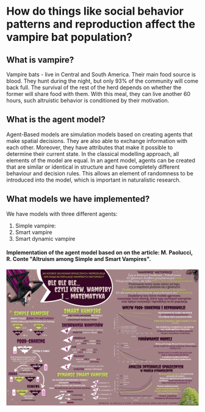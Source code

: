 # How do things like social behavior patterns and reproduction affect the vampire bat population? 

## What is vampire?
Vampire bats - live in Central and South America. 
Their main food source is blood.  They hunt during the night,  but only 93% of the community will come back full.
The survival of the rest of the herd depends on whether the former will share food with them. With this meal, they can live another 60 hours, such altruistic behavior is conditioned by their motivation.  

## What is the agent model?

Agent-Based models are simulation models based on creating agents that make spatial decisions. They are also able to exchange information with each other. Moreover, they have attributes that make it possible to determine their current state. In the classical modelling approach, all elements of the model are equal. In an agent model, agents can be created that are similar or identical in structure and have completely different behaviour and decision rules. This allows an element of randomness to be introduced into the model, which is important in naturalistic research. 

## What models we have implemented?

We have models with three different agents:
1. Simple vampire:
2. Smart vampire
3. Smart dynamic vampire

#### Implementation of the agent model based on on the article: M. Paolucci, R. Conte "Altruism among Simple and Smart Vampires".

![Poster](images/poster.png)